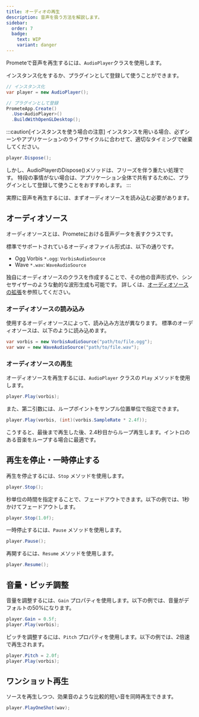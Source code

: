 ```yaml
---
title: オーディオの再生
description: 音声を扱う方法を解説します。
sidebar:
  order: 7
  badge:
    text: WIP
    variant: danger
---
```


Prometeで音声を再生するには、`AudioPlayer`クラスを使用します。

インスタンス化をするか、プラグインとして登録して使うことができます。
```csharp
// インスタンス化
var player = new AudioPlayer();

// プラグインとして登録
PrometeApp.Create()
  .Use<AudioPlayer>()
  .BuildWithOpenGLDesktop();
```

:::caution[インスタンスを使う場合の注意]
インスタンスを用いる場合、必ずシーンやアプリケーションのライフサイクルに合わせて、適切なタイミングで破棄してください。
```csharp
player.Dispose();
```

しかし、AudioPlayerのDispose()メソッドは、フリーズを伴う重たい処理です。 特段の事情がない場合は、アプリケーション全体で共有するために、プラグインとして登録して使うことをおすすめします。
:::

実際に音声を再生するには、まずオーディオソースを読み込む必要があります。

## オーディオソース
オーディオソースとは、Prometeにおける音声データを表すクラスです。

標準でサポートされているオーディオファイル形式は、以下の通りです。
* Ogg Vorbis `*.ogg`: `VorbisAudioSource`
* Wave `*.wav`: `WaveAudioSource`

独自にオーディオソースのクラスを作成することで、その他の音声形式や、シンセサイザーのような動的な波形生成も可能です。
詳しくは、[オーディオソースの拡張](/guide/extends/custom-audio-source)を参照してください。

### オーディオソースの読み込み
使用するオーディオソースによって、読み込み方法が異なります。
標準のオーディオソースは、以下のように読み込めます。

```csharp
var vorbis = new VorbisAudioSource("path/to/file.ogg");
var wav = new WaveAudioSource("path/to/file.wav");
```

### オーディオソースの再生
オーディオソースを再生するには、`AudioPlayer` クラスの `Play` メソッドを使用します。

```csharp
player.Play(vorbis);
```

また、第二引数には、ループポイントをサンプル位置単位で指定できます。
```csharp
player.Play(vorbis, (int)(vorbis.SampleRate * 2.4f));
```
こうすると、最後まで再生した後、2.4秒目からループ再生します。イントロのある音楽をループする場合に最適です。

## 再生を停止・一時停止する
再生を停止するには、`Stop` メソッドを使用します。
```csharp
player.Stop();
```

秒単位の時間を指定することで、フェードアウトできます。以下の例では、1秒かけてフェードアウトします。
```csharp
player.Stop(1.0f);
```

一時停止するには、`Pause` メソッドを使用します。
```csharp
player.Pause();
```

再開するには、`Resume` メソッドを使用します。
```csharp
player.Resume();
```

## 音量・ピッチ調整
音量を調整するには、`Gain` プロパティを使用します。以下の例では、音量がデフォルトの50%になります。
```csharp
player.Gain = 0.5f;
player.Play(vorbis);
```

ピッチを調整するには、`Pitch` プロパティを使用します。以下の例では、2倍速で再生されます。
```csharp
player.Pitch = 2.0f;
player.Play(vorbis);
```

## ワンショット再生
ソースを再生しつつ、効果音のような比較的短い音を同時再生できます。
```csharp
player.PlayOneShot(wav);
```


